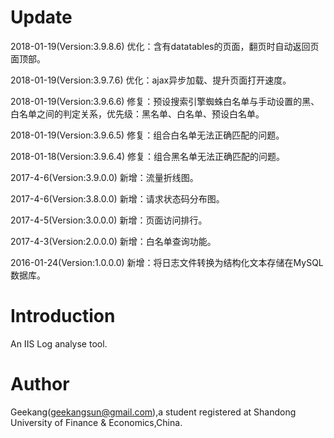 # Update
2018-01-19(Version:3.9.8.6) 优化：含有datatables的页面，翻页时自动返回页面顶部。

2018-01-19(Version:3.9.7.6) 优化：ajax异步加载、提升页面打开速度。

2018-01-19(Version:3.9.6.6) 修复：预设搜索引擎蜘蛛白名单与手动设置的黑、白名单之间的判定关系，优先级：黑名单、白名单、预设白名单。

2018-01-19(Version:3.9.6.5) 修复：组合白名单无法正确匹配的问题。

2018-01-18(Version:3.9.6.4) 修复：组合黑名单无法正确匹配的问题。

2017-4-6(Version:3.9.0.0) 新增：流量折线图。

2017-4-6(Version:3.8.0.0) 新增：请求状态码分布图。

2017-4-5(Version:3.0.0.0) 新增：页面访问排行。

2017-4-3(Version:2.0.0.0) 新增：白名单查询功能。
  
2016-01-24(Version:1.0.0.0) 新增：将日志文件转换为结构化文本存储在MySQL数据库。

# Introduction

An IIS Log analyse tool.

# Author

Geekang(geekangsun@gmail.com),a student registered at Shandong University of Finance & Economics,China.